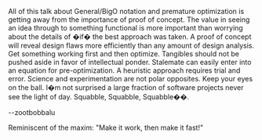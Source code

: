 All of this talk about General/BigO notation and premature optimization is getting away from the importance of proof of concept. The value in seeing an idea through to something functional is more important than worrying about the details of �if� the best approach was taken. A proof of concept will reveal design flaws more efficiently than any amount of design analysis. Get something working first and then optimize. Tangibles should not be pushed aside in favor of intellectual ponder. Stalemate can easily enter into an equation for pre-optimization. A heuristic approach requires trial and error. Science and experimentation are not polar opposites. Keep your eyes on the ball. I�m not surprised a large fraction of software projects never see the light of day. Squabble, Squabble, Squabble��.

--zootbobbalu

Reminiscent of the maxim:  "Make it work, then make it fast!"